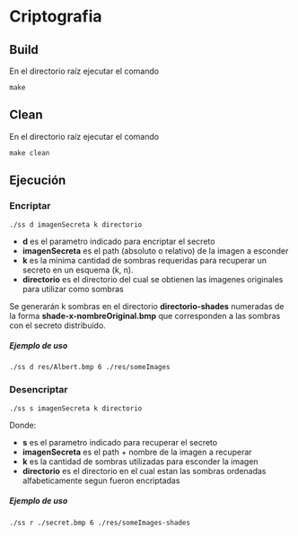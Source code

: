 # Criptografia

## Build

En el directorio raíz ejecutar el comando 

```
make
```

## Clean

En el directorio raíz ejecutar el comando 

```
make clean
```

## Ejecución

### Encriptar

```
./ss d imagenSecreta k directorio
```


* **d** es el parametro indicado para encriptar el secreto
* **imagenSecreta** es el path (absoluto o relativo) de la imagen a esconder
* **k** es la mínima cantidad de sombras requeridas para recuperar un secreto en un esquema (k, n).
* **directorio** es el directorio del cual se obtienen las imagenes originales para utilizar como sombras

Se generarán k sombras en el directorio **directorio-shades** numeradas de la forma **shade-x-nombreOriginal.bmp** que corresponden a las sombras con el secreto distribuido.

##### Ejemplo de uso

```
./ss d res/Albert.bmp 6 ./res/someImages
```

### Desencriptar

```
./ss s imagenSecreta k directorio
```

Donde:
* **s** es el parametro indicado para recuperar el secreto
* **imagenSecreta** es el path + nombre de la imagen a recuperar
* **k** es la cantidad de sombras utilizadas para esconder la imagen
* **directorio** es el directorio en el cual estan las sombras ordenadas alfabeticamente segun fueron encriptadas

##### Ejemplo de uso
```
./ss r ./secret.bmp 6 ./res/someImages-shades
```
